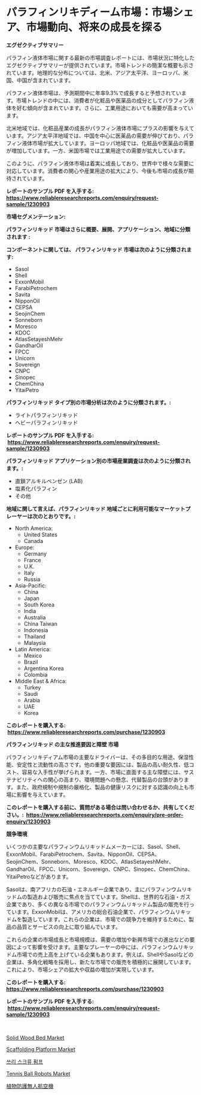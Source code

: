 <p><h1>パラフィンリキディーム市場：市場シェア、市場動向、将来の成長を探る</h1></p><p><strong>エグゼクティブサマリー</strong></p>
<p><p>パラフィン液体市場に関する最新の市場調査レポートには、市場状況に特化したエグゼクティブサマリーが提供されています。市場トレンドの簡潔な概要も示されています。地理的な分布については、北米、アジア太平洋、ヨーロッパ、米国、中国が含まれています。</p><p>パラフィン液体市場は、予測期間中に年率9.3%で成長すると予想されています。市場トレンドの中には、消費者が化粧品や医薬品の成分としてパラフィン液体を好む傾向が含まれています。さらに、工業用途においても需要が高まっています。</p><p>北米地域では、化粧品産業の成長がパラフィン液体市場にプラスの影響を与えています。アジア太平洋地域では、中国を中心に医薬品の需要が伸びており、パラフィン液体市場が拡大しています。ヨーロッパ地域では、化粧品や医薬品の需要が増加しています。一方、米国市場では工業用途での需要が拡大しています。</p><p>このように、パラフィン液体市場は着実に成長しており、世界中で様々な需要に対応しています。消費者の関心や産業用途の拡大により、今後も市場の成長が期待されています。</p></p>
<p><strong>レポートのサンプル PDF を入手する: <a href="https://www.reliableresearchreports.com/enquiry/request-sample/1230903">https://www.reliableresearchreports.com/enquiry/request-sample/1230903</a></strong></p>
<p><strong>市場セグメンテーション:</strong></p>
<p><strong> パラフィンリキッド 市場はさらに概要、展開、アプリケーション、地域に分類されます :</strong></p>
<p><strong>コンポーネントに関しては、 パラフィンリキッド 市場は次のように分類されます: &nbsp;</strong></p>
<p><ul><li>Sasol</li><li>Shell</li><li>ExxonMobil</li><li>FarabiPetrochem</li><li>Savita</li><li>NipponOil</li><li>CEPSA</li><li>SeojinChem</li><li>Sonneborn</li><li>Moresco</li><li>KDOC</li><li>AtlasSetayeshMehr</li><li>GandharOil</li><li>FPCC</li><li>Unicorn</li><li>Sovereign</li><li>CNPC</li><li>Sinopec</li><li>ChemChina</li><li>YitaiPetro</li></ul></p>
<p><strong> パラフィンリキッド タイプ別の市場分析は次のように分類されます。:</strong></p>
<p><ul><li>ライトパラフィンリキッド</li><li>ヘビーパラフィンリキッド</li></ul></p>
<p><strong>レポートのサンプル PDF を入手する: &nbsp;<a href="https://www.reliableresearchreports.com/enquiry/request-sample/1230903">https://www.reliableresearchreports.com/enquiry/request-sample/1230903</a></strong></p>
<p><strong> パラフィンリキッド アプリケーション別の市場産業調査は次のように分類されます。:</strong></p>
<p><ul><li>直鎖アルキルベンゼン (LAB)</li><li>塩素化パラフィン</li><li>その他</li></ul></p>
<p><strong>地域に関して言えば、パラフィンリキッド 地域ごとに利用可能なマーケットプレーヤーは次のとおりです。:</strong></p>
<p><ul>
    <li>
        North America:
        <ul>
            <li>United States</li>
            <li>Canada</li>
        </ul>
    </li>
    <li>
        Europe:
        <ul>
            <li>Germany</li>
            <li>France</li>
            <li>U.K.</li>
            <li>Italy</li>
            <li>Russia</li>
        </ul>
    </li>
    <li>
        Asia-Pacific:
        <ul>
            <li>China</li>
            <li>Japan</li>
            <li>South Korea</li>
            <li>India</li>
            <li>Australia</li>
            <li>China Taiwan</li>
            <li>Indonesia</li>
            <li>Thailand</li>
            <li>Malaysia</li>
        </ul>
    </li>
    <li>
        Latin America:
        <ul>
            <li>Mexico</li>
            <li>Brazil</li>
            <li>Argentina Korea</li>
            <li>Colombia</li>
        </ul>
    </li>
    <li>
        Middle East & Africa:
        <ul>
            <li>Turkey</li>
            <li>Saudi</li>
            <li>Arabia</li>
            <li>UAE</li>
            <li>Korea</li>
        </ul>
    </li>
    </ul></p>
<p><strong>このレポートを購入する: &nbsp;<a href="https://www.reliableresearchreports.com/purchase/1230903">https://www.reliableresearchreports.com/purchase/1230903</a></strong></p>
<p><strong>パラフィンリキッド の主な推進要因と障壁 市場</strong></p>
<p><p>パラフィンリキディアム市場の主要なドライバーは、その多目的な用途、保湿性能、安定性と流動性の高さです。他の重要な要因には、製品の高い耐久性、低コスト、容易な入手性が挙げられます。一方、市場に直面する主な障壁には、サステナビリティへの関心の高まり、環境問題への懸念、代替製品の台頭があります。また、政府規制や規制の厳格化、製品の健康リスクに対する認識の向上も市場に影響を与えています。</p></p>
<p><strong>このレポートを購入する前に、質問がある場合は問い合わせるか、共有してください。:&nbsp; <a href="https://www.reliableresearchreports.com/enquiry/pre-order-enquiry/1230903">https://www.reliableresearchreports.com/enquiry/pre-order-enquiry/1230903</a></strong></p>
<p><strong>競争環境</strong></p>
<p><p>いくつかの主要なパラフィンウムリキッドムメーカーには、Sasol、Shell、ExxonMobil、FarabiPetrochem、Savita、NipponOil、CEPSA、SeojinChem、Sonneborn、Moresco、KDOC、AtlasSetayeshMehr、GandharOil、FPCC、Unicorn、Sovereign、CNPC、Sinopec、ChemChina、YitaiPetroなどがあります。</p><p>Sasolは、南アフリカの石油・エネルギー企業であり、主にパラフィンウムリキッドムの製造および販売に焦点を当てています。Shellは、世界的な石油・ガス企業であり、多くの異なる市場でのパラフィンウムリキッドム製品の販売を行っています。ExxonMobilは、アメリカの総合石油企業で、パラフィンウムリキッドムを製造しています。これらの企業は、市場での競争力を維持するために、製品の品質とサービスの向上に取り組んでいます。</p><p>これらの企業の市場成長と市場規模は、需要の増加や新興市場での進出などの要因によって影響を受けます。主要なプレーヤーの中には、パラフィンウムリキッドム市場での売上高を上げている企業もあります。例えば、ShellやSasolなどの企業は、多角化戦略を採用し、新たな市場での販売を積極的に展開しています。これにより、市場シェアの拡大や収益の増加が実現しています。</p></p>
<p><strong>このレポートを購入する: &nbsp; <a href="https://www.reliableresearchreports.com/purchase/1230903">https://www.reliableresearchreports.com/purchase/1230903</a></strong></p>
<p><strong>レポートのサンプル PDF を入手する: &nbsp;<a href="https://www.reliableresearchreports.com/enquiry/request-sample/1230903">https://www.reliableresearchreports.com/enquiry/request-sample/1230903</a></strong><strong></strong></p>
<p>&nbsp;</p>
<p><p><a href="https://github.com/julyju69/Market-Research-Report-List-2/blob/main/solid-wood-bed-market.md">Solid Wood Bed Market</a></p><p><a href="https://view.publitas.com/reportprime-1/scaffolding-platform-market-research-report-provides-thorough-industry-overview-which-offers-an-in-depth-analysis-of-product-trends-and-new-market-divisions/">Scaffolding Platform Market</a></p><p><a href="https://medium.com/@derrickmafrks96745/%EC%84%B8-%EA%B0%9C%EC%9D%98-%EC%8A%A4%ED%81%AC%EB%A5%98-%ED%8E%8C%ED%94%84-%EC%8B%9C%EC%9E%A5-%EB%B6%84%EC%84%9D-%EA%B7%B8-%EC%A7%80%EC%86%8D%EC%A0%81-%EC%9D%B8-%EC%84%B1%EC%9E%A5%EB%A5%A0-cagr-%EC%8B%9C%EC%9E%A5-%EC%84%B8%EB%B6%84%ED%99%94-%EB%B0%8F-%EA%B8%80%EB%A1%9C%EB%B2%8C-%EC%82%B0%EC%97%85-%EA%B0%9C%EC%9A%94-fffc9ffb17c4">쓰리 스크류 펌프</a></p><p><a href="https://issuu.com/reportprime-2/docs/tennis-ball-robots-market-size-2030.pptx">Tennis Ball Robots Market</a></p><p><a href="https://medium.com/@novastamm2023/%E6%A4%8D%E7%89%A9%E4%BF%9D%E8%AD%B7-uav-%E3%83%9E%E3%83%BC%E3%82%B1%E3%83%83%E3%83%88%E5%B1%95%E6%9C%9B-%E6%A5%AD%E7%95%8C%E3%81%AE%E6%A6%82%E8%A6%81%E3%81%A8%E4%BA%88%E6%B8%AC-2024-%E5%B9%B4%E3%81%8B%E3%82%89-2031-%E5%B9%B4-237830d776e6">植物防護無人航空機</a></p></p>